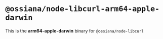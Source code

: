 # `@ossiana/node-libcurl-arm64-apple-darwin`

This is the **arm64-apple-darwin** binary for `@ossiana/node-libcurl`
